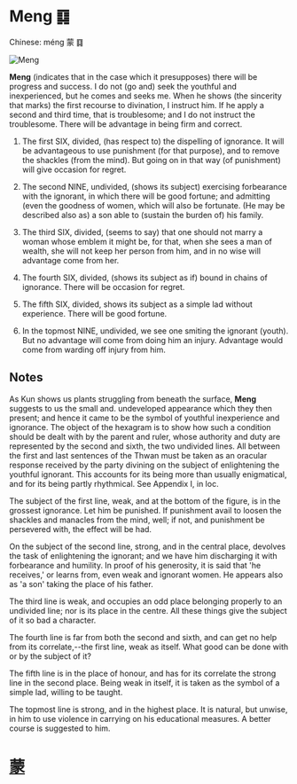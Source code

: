 # Meng ䷃

Chinese: méng 蒙 ䷃

![Meng](https://88o.io/wp-content/uploads/2018/09/04-e89299meng.jpg)

**Meng** (indicates that in the case which it presupposes) there will be progress and success. I do not (go and) seek the youthful and inexperienced,
but he comes and seeks me. When he shows (the sincerity that marks) the first recourse to divination, I instruct him. If he apply a second and third time, that is troublesome; and I do not instruct the troublesome. There will be advantage in being firm and correct.

1. The first SIX, divided, (has respect to) the dispelling of ignorance. It will be advantageous to use punishment (for that purpose), and to remove the shackles (from the mind). But going on in that way (of punishment) will give occasion for regret.

2. The second NINE, undivided, (shows its subject) exercising forbearance with the ignorant, in which there will be good fortune; and admitting (even the goodness of women, which will also be fortunate. (He may be described also as) a son able to (sustain the burden of) his family.

3. The third SIX, divided, (seems to say) that one should not marry a woman whose emblem it might be, for that, when she sees a man of wealth, she will not keep her person from him, and in no wise will advantage come from her.

4. The fourth SIX, divided, (shows its subject as if) bound in chains of ignorance. There will be occasion for regret.

5. The fifth SIX, divided, shows its subject as a simple lad without experience. There will be good fortune.

6. In the topmost NINE, undivided, we see one smiting the ignorant (youth). But no advantage will come from doing him an injury.
Advantage would come from warding off injury from him.

## Notes

As Kun shows us plants struggling from beneath the surface, **Meng** suggests to us the small and. undeveloped appearance which they then present; and hence it came to be the symbol of youthful inexperience and ignorance. The object of the hexagram is to show how such a condition should be dealt with by the parent and ruler, whose authority and duty are represented by the second and sixth, the two undivided lines. All between the first and last sentences of the Thwan must be taken as an oracular response received by the party divining on the subject of enlightening the youthful ignorant. This accounts for its being more than usually enigmatical, and for its being partly rhythmical. See Appendix I, in loc.

The subject of the first line, weak, and at the bottom of the figure, is in the grossest ignorance. Let him be punished. If punishment avail to loosen the shackles and manacles from the mind, well; if not, and punishment be persevered with, the effect will be had.

On the subject of the second line, strong, and in the central place, devolves the task of enlightening the ignorant; and we have him discharging it with forbearance and humility. In proof of his generosity, it is said that 'he receives,' or learns from, even weak and ignorant women. He appears also as 'a son' taking the place of his father.

The third line is weak, and occupies an odd place belonging properly to an undivided line; nor is its place in the centre. All these things give the subject of it so bad a character.

The fourth line is far from both the second and sixth, and can get no help from its correlate,--the first line, weak as itself. What good can be done with or by the subject of it?

The fifth line is in the place of honour, and has for its correlate the strong line in the second place. Being weak in itself, it is taken as the symbol of a simple lad, willing to be taught.

The topmost line is strong, and in the highest place. It is natural, but unwise, in him to use violence in carrying on his educational measures. A better course is suggested to him.

# [蒙](./e89299meng_cn.md)
